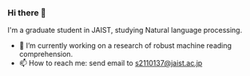 ### Hi there 👋
I'm a graduate student in JAIST, studying Natural language processing.

- 🔭 I’m currently working on a research of robust machine reading comprehension.
- 📫 How to reach me: send email to s2110137@jaist.ac.jp
